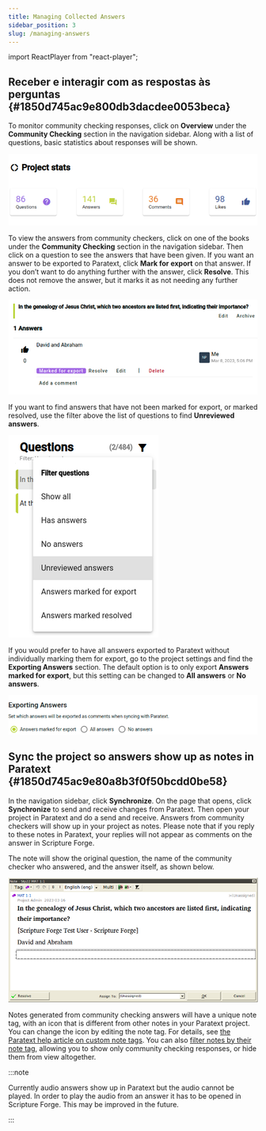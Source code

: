 ```yaml
---
title: Managing Collected Answers
sidebar_position: 3
slug: /managing-answers
---
```


import ReactPlayer from "react-player";

## Receber e interagir com as respostas às perguntas {#1850d745ac9e800db3dacdee0053beca}

<ReactPlayer controls url="https://youtu.be/C3bgh3yufVg" />

To monitor community checking responses, click on **Overview** under the **Community Checking** section in the navigation sidebar. Along with a list of questions, basic statistics about responses will be shown.

![](./685721.png)

To view the answers from community checkers, click on one of the books under the **Community Checking** section in the navigation sidebar. Then click on a question to see the answers that have been given. If you want an answer to be exported to Paratext, click **Mark for export** on that answer. If you don’t want to do anything further with the answer, click **Resolve**. This does not remove the answer, but it marks it as not needing any further action.

![](./1417670916.png)

If you want to find answers that have not been marked for export, or marked resolved, use the filter above the list of questions to find **Unreviewed answers**.

![](./2739440.png)

If you would prefer to have all answers exported to Paratext without individually marking them for export, go to the project settings and find the **Exporting Answers** section. The default option is to only export **Answers marked for export**, but this setting can be changed to **All answers** or **No answers**.

![](./1265120461.png)

## Sync the project so answers show up as notes in Paratext {#1850d745ac9e80a8b3f0f50bcdd0be58}

In the navigation sidebar, click **Synchronize**. On the page that opens, click **Synchronize** to send and receive changes from Paratext. Then open your project in Paratext and do a send and receive. Answers from community checkers will show up in your project as notes. Please note that if you reply to these notes in Paratext, your replies will not appear as comments on the answer in Scripture Forge.

The note will show the original question, the name of the community checker who answered, and the answer itself, as shown below.

![](./673009763.png)

Notes generated from community checking answers will have a unique note tag, with an icon that is different from other notes in your Paratext project. You can change the icon by editing the note tag. For details, see [the Paratext help article on custom note tags](https://paratext.org/paratext-training/tutorials/custom-project-note-tags-tutorial/). You can also [filter notes by their note tag](https://paratext.org/2022/08/15/custom-note-tags/#Filter_for_Custom_Note_Tags), allowing you to show only community checking responses, or hide them from view altogether.

:::note

Currently audio answers show up in Paratext but the audio cannot be played. In order to play the audio from an answer it has to be opened in Scripture Forge. This may be improved in the future.

:::



